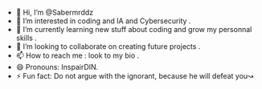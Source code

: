 - 👋 Hi, I’m @Sabermrddz
- 👀 I’m interested in coding and IA and Cybersecurity .
- 🌱 I’m currently learning new stuff about coding and grow my personnal skills .
- 💞️ I’m looking to collaborate on creating future projects .
- 📫 How to reach me : look to my bio .
- 😄 Pronouns: InspairDIN.
- ⚡ Fun fact: Do not argue with the ignorant, because he will defeat you↝

<!---
Sabermrddz/Sabermrddz is a ✨ special ✨ repository because its `README.md` (this file) appears on your GitHub profile.
You can click the Preview link to take a look at your changes.
--->
